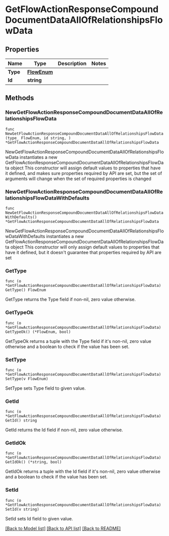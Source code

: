 # GetFlowActionResponseCompoundDocumentDataAllOfRelationshipsFlowData

## Properties

Name | Type | Description | Notes
------------ | ------------- | ------------- | -------------
**Type** | [**FlowEnum**](FlowEnum.md) |  | 
**Id** | **string** |  | 

## Methods

### NewGetFlowActionResponseCompoundDocumentDataAllOfRelationshipsFlowData

`func NewGetFlowActionResponseCompoundDocumentDataAllOfRelationshipsFlowData(type_ FlowEnum, id string, ) *GetFlowActionResponseCompoundDocumentDataAllOfRelationshipsFlowData`

NewGetFlowActionResponseCompoundDocumentDataAllOfRelationshipsFlowData instantiates a new GetFlowActionResponseCompoundDocumentDataAllOfRelationshipsFlowData object
This constructor will assign default values to properties that have it defined,
and makes sure properties required by API are set, but the set of arguments
will change when the set of required properties is changed

### NewGetFlowActionResponseCompoundDocumentDataAllOfRelationshipsFlowDataWithDefaults

`func NewGetFlowActionResponseCompoundDocumentDataAllOfRelationshipsFlowDataWithDefaults() *GetFlowActionResponseCompoundDocumentDataAllOfRelationshipsFlowData`

NewGetFlowActionResponseCompoundDocumentDataAllOfRelationshipsFlowDataWithDefaults instantiates a new GetFlowActionResponseCompoundDocumentDataAllOfRelationshipsFlowData object
This constructor will only assign default values to properties that have it defined,
but it doesn't guarantee that properties required by API are set

### GetType

`func (o *GetFlowActionResponseCompoundDocumentDataAllOfRelationshipsFlowData) GetType() FlowEnum`

GetType returns the Type field if non-nil, zero value otherwise.

### GetTypeOk

`func (o *GetFlowActionResponseCompoundDocumentDataAllOfRelationshipsFlowData) GetTypeOk() (*FlowEnum, bool)`

GetTypeOk returns a tuple with the Type field if it's non-nil, zero value otherwise
and a boolean to check if the value has been set.

### SetType

`func (o *GetFlowActionResponseCompoundDocumentDataAllOfRelationshipsFlowData) SetType(v FlowEnum)`

SetType sets Type field to given value.


### GetId

`func (o *GetFlowActionResponseCompoundDocumentDataAllOfRelationshipsFlowData) GetId() string`

GetId returns the Id field if non-nil, zero value otherwise.

### GetIdOk

`func (o *GetFlowActionResponseCompoundDocumentDataAllOfRelationshipsFlowData) GetIdOk() (*string, bool)`

GetIdOk returns a tuple with the Id field if it's non-nil, zero value otherwise
and a boolean to check if the value has been set.

### SetId

`func (o *GetFlowActionResponseCompoundDocumentDataAllOfRelationshipsFlowData) SetId(v string)`

SetId sets Id field to given value.



[[Back to Model list]](../README.md#documentation-for-models) [[Back to API list]](../README.md#documentation-for-api-endpoints) [[Back to README]](../README.md)



